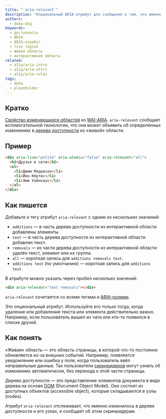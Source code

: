 ```yaml
---
title: "`aria-relevant`"
description: "Опциональный ARIA-атрибут для сообщения о том, что именно изменилось в дереве доступности из интерактивной области."
authors:
  - doka-dog
keywords:
  - доступность
  - ARIA
  - ARIA-атрибут
  - live region
  - живая область
  - интерактивная область
related:
  - a11y/aria-intro
  - a11y/aria-attrs
  - a11y/aria-roles
tags:
  - doka
  - placeholder
---
```


## Кратко

[Свойство изменяющихся областей](/a11y/aria-attrs/#atributy-izmenyayushchihsya-oblastey) из [WAI-ARIA](/a11y/aria-intro/#specifikaciya). `aria-relevant` сообщает вспомогательной технологии, что она может объявить об определённых изменениях в [дереве доступности](/a11y/screenreaders/#derevo-dostupnosti) из «живой» области.

## Пример

```html
<div aria-live="polite" aria-atomic="false" aria-relevant="all">
  <h2>Друзья в сети</h2>
  <ul>
    <li>Джим Моррисон</li>
    <li>Йен Кёртис</li>
    <li>Эми Уайнхаус</li>
  </ul>
</div>
```

## Как пишется

Добавьте к тегу атрибут `aria-relevant` с одним из нескольких значений:

- `additions` — в часть дерева доступности из интерактивной области добавлены элементы.
- `text` — в часть дерева доступности из интерактивной области добавлен текст.
- `removals` — из части дерева доступности из интерактивной области удалён текст, элемент или их группа.
- `all` — короткая запись для `additions removals text`.
- `additions text` (по умолчанию) — короткая запись для `additions text`.

В атрибуте можно указать через пробел несколько значений:

```html
<div aria-relevant="text removals"></div>
```

`aria-relevant` сочетается со всеми тегами и [ARIA-ролями](/a11y/aria-roles/).

Это опциональный атрибут. Используйте его только тогда, когда удаление или добавление текста или элемента действительно важно. Например, если пользователь вышел из чата или кто-то появился в списке друзей.

## Как понять

«Живая» область — это область страницы, в которой что-то постоянно обновляется из-за внешних событий. Например, появляется уведомление или ошибка у поля, когда пользователь ввёл неправильные данные. Так пользователи [скринридеров](/a11y/screenreaders/) могут узнать об изменениях автоматически, без перехода к этой части страницы.

Дерево доступности — это представление элементов документа в виде дерева на основе [DOM](/js/dom/) (Document Object Model). Оно состоит из доступных объектов (accessible object), которые складываются в узлы (nodes).

Атрибут `aria-relevant` отслеживает, что именно изменилось в дереве доступности и его узлах, и сообщает об этом скринридерам.
